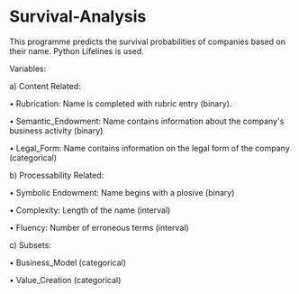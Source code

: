 # Survival-Analysis
This programme predicts the survival probabilities of companies based on their name. Python Lifelines is used.

Variables:

a)	Content Related: 

•	Rubrication: Name is completed with rubric entry (binary).

•	Semantic_Endowment: Name contains information about the company's business activity (binary)

•	Legal_Form: Name contains information on the legal form of the company (categorical)

b)	Processability Related: 

•	Symbolic Endowment: Name begins with a plosive (binary)

•	Complexity: Length of the name (interval)

•	Fluency: Number of erroneous terms (interval)

c)	Subsets:

•	Business_Model (categorical)

•	Value_Creation (categorical)
